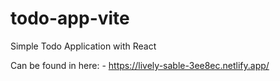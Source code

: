 # todo-app-vite
Simple Todo Application with React


Can be found in here: - https://lively-sable-3ee8ec.netlify.app/
